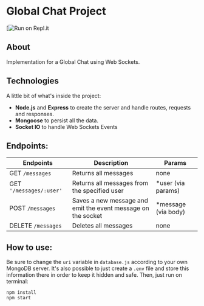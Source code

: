 # Global Chat Project
[![Run on Repl.it](`https://urlshortener-microservice.mvlozano.repl.co/`)

## About
Implementation for a Global Chat using Web Sockets.

## Technologies
A little bit of what's inside the project:
- **Node.js** and **Express** to create the server and handle routes, requests and responses.
- **Mongoose** to persist all the data.
- **Socket IO** to handle Web Sockets Events

## Endpoints:

Endpoints | Description | Params
----------|-------------|-------------
GET `/messages` | Returns all messages| none
GET `'/messages/:user'` | Returns all messages from the specified user | *user (via params)
POST `/messages` | Saves a new message and emit the event message on the socket| *message (via body)
DELETE `/messages` | Deletes all messages| none

## How to use:
Be sure to change the `uri` variable in `database.js` according to your own MongoDB server. It's also possible to just create a `.env` file and store this information there in order to keep it hidden and safe. Then, just run on terminal:
```
npm install
npm start
```

